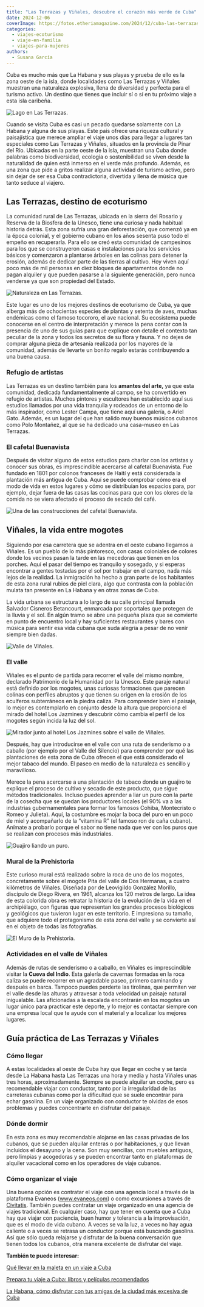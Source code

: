 ```yaml
---
title: "Las Terrazas y Viñales, descubre el corazón más verde de Cuba"
date: 2024-12-06
coverImage: https://fotos.etheriamagazine.com/2024/12/cuba-las-terrazas-jardines.jpg
categories: 
  - viajes-ecoturismo
  - viaje-en-familia
  - viajes-para-mujeres
authors: 
  - Susana García
---
```


Cuba es mucho más que La Habana y sus playas y prueba de ello es la zona oeste de la 
isla, donde localidades como Las Terrazas y Viñales muestran una naturaleza explosiva, 
llena de diversidad y perfecta para el turismo activo. Un destino que tienes que incluir 
sí o sí en tu próximo viaje a esta isla caribeña. 

![Lago en Las Terrazas.](https://fotos.etheriamagazine.com/2024/12/cuba-las-terrazas-embarcadero.jpg "Lago en Las Terrazas. © Susana García")

Cuando se visita Cuba es casi un pecado quedarse solamente con La Habana y alguna de sus 
playas. Este país ofrece una riqueza cultural y paisajística que merece ampliar el viaje 
unos días para llegar a lugares tan especiales como Las Terrazas y Viñales, situados en 
la provincia de Pinar del Río. Ubicadas en la parte oeste de la isla, muestran una Cuba 
donde palabras como biodiversidad, ecología o sostenibilidad se viven desde la 
naturalidad de quien está inmerso en el verde más profundo. Además, es una zona que pide 
a gritos realizar alguna actividad de turismo activo, pero sin dejar de ser esa Cuba 
contradictoria, divertida y llena de música que tanto seduce al viajero. 

## Las Terrazas, destino de ecoturismo

La comunidad rural de Las Terrazas, ubicada en la sierra del Rosario y Reserva de la 
Biosfera de la Unesco, tiene una curiosa y nada habitual historia detrás. Esta zona 
sufría una gran deforestación, que comenzó ya en la época colonial, y el gobierno cubano 
en los años sesenta puso todo el empeño en recuperarla. Para ello se creó esta comunidad 
de campesinos para los que se construyeron casas e instalaciones para los servicios 
básicos y comenzaron a plantarse árboles en las colinas para detener la erosión, además 
de dedicar parte de las tierras al cultivo. Hoy viven aquí poco más de mil personas en 
diez bloques de apartamentos donde no pagan alquiler y que pueden pasarse a la siguiente 
generación, pero nunca venderse ya que son propiedad del Estado. 

![Naturaleza en Las Terrazas.](https://fotos.etheriamagazine.com/2024/12/cuba-las-terrazas-jardines.jpg "Naturaleza en Las Terrazas. © Susana García")

Este lugar es uno de los mejores destinos de ecoturismo de Cuba, ya que alberga más de 
ochocientas especies de plantas y setenta de aves, muchas endémicas como el famoso 
tocororo, el ave nacional. Su ecosistema puede conocerse en el centro de interpretación 
y merece la pena contar con la presencia de uno de sus guías para que explique con 
detalle el contexto tan peculiar de la zona y todos los secretos de su flora y fauna. Y 
no dejes de comprar alguna pieza de artesanía realizada por los mayores de la comunidad, 
además de llevarte un bonito regalo estarás contribuyendo a una buena causa. 

### Refugio de artistas

Las Terrazas es un destino también para los **amantes del arte,** ya que esta comunidad, 
dedicada fundamentalmente al campo, se ha convertido en refugio de artistas. Muchos 
pintores y escultores han establecido aquí sus estudios llamados por una vida tranquila 
y rodeados de un entorno de lo más inspirador, como Lester Campa, que tiene aquí una 
galería, o Ariel Gato. Además, es un lugar del que han salido muy buenos músicos cubanos 
como Polo Montañez, al que se ha dedicado una casa-museo en Las Terrazas. 

### El cafetal Buenavista

Después de visitar alguno de estos estudios para charlar con los artistas y conocer sus 
obras, es imprescindible acercarse al cafetal Buenavista. Fue fundado en 1801 por 
colonos franceses de Haití y está considerada la plantación más antigua de Cuba. Aquí se 
puede comprobar cómo era el modo de vida en estos lugares y cómo se distribuían los 
espacios para, por ejemplo, dejar fuera de las casas las cocinas para que con los olores 
de la comida no se viera afectado el proceso de secado del café. 

![Una de las construcciones del cafetal Buenavista.](https://fotos.etheriamagazine.com/2024/12/cuba-las-terrazas-hacienda.jpg "Una de las construcciones del cafetal Buenavista. © Susana García")

## Viñales, la vida entre mogotes

Siguiendo por esa carretera que se adentra en el oeste cubano llegamos a Viñales. Es un 
pueblo de lo más pintoresco, con casas coloniales de colores donde los vecinos pasan la 
tarde en las mecedoras que tienen en los porches. Aquí el pasar del tiempo es tranquilo 
y sosegado, y si esperas encontrar a gentes tostadas por el sol por trabajar en el 
campo, nada más lejos de la realidad. La inmigración ha hecho a gran parte de los 
habitantes de esta zona rural rubios de piel clara, algo que contrasta con la población 
mulata tan presente en La Habana y en otras zonas de Cuba. 

La vida urbana se estructura a lo largo de su calle principal llamada Salvador Cisneros 
Betancourt, enmarcada por soportales que protegen de la lluvia y el sol. En algún tramo 
se abre una pequeña plaza que se convierte en punto de encuentro local y hay suficientes 
restaurantes y bares con música para sentir esa vida cubana que suda alegría a pesar de 
no venir siempre bien dadas. 

![Valle de Viñales.](https://fotos.etheriamagazine.com/2024/12/cuba-vinales-valle-hacienda.jpg "Valle de Viñales. © Susana García")

### El valle

Viñales es el punto de partida para recorrer el valle del mismo nombre, declarado 
Patrimonio de la Humanidad por la Unesco. Este paraje natural está definido por los 
mogotes, unas curiosas formaciones que parecen colinas con perfiles abruptos y que 
tienen su origen en la erosión de los acuíferos subterráneos en la piedra caliza. Para 
comprender bien el paisaje, lo mejor es contemplarlo en conjunto desde la altura que 
proporciona el mirado del hotel Los Jazmines y descubrir cómo cambia el perfil de los 
mogotes según incida la luz del sol. 

![Mirador junto al hotel Los Jazmines sobre el valle de Viñales.](https://fotos.etheriamagazine.com/2024/12/cuba-vinales-mirador-los-jazmines.jpg "Mirador junto al hotel Los Jazmines sobre el valle de Viñales. © Susana García")

Después, hay que introducirse en el valle con una ruta de senderismo o a caballo (por 
ejemplo por el Valle del Silencio) para comprender por qué las plantaciones de esta zona 
de Cuba ofrecen el que está considerado el mejor tabaco del mundo. El paseo en medio de 
la naturaleza es sencillo y maravilloso. 

Merece la pena acercarse a una plantación de tabaco donde un guajiro te explique el 
proceso de cultivo y secado de este producto, que sigue métodos tradicionales. Incluso 
puedes aprender a liar un puro con la parte de la cosecha que se quedan los productores 
locales (el 90% va a las industrias gubernamentales para formar los famosos Cohiba, 
Montecristo o Romeo y Julieta). Aquí, la costumbre es mojar la boca del puro en un poco 
de miel y acompañarlo de la “vitamina R” (el famoso ron de caña cubano). Anímate a 
probarlo porque el sabor no tiene nada que ver con los puros que se realizan con 
procesos más industriales. 

![Guajiro liando un puro.](https://fotos.etheriamagazine.com/2024/12/cuba-vinales-puros.jpg "Guajiro liando un puro. © Susana García")

### Mural de la Prehistoria

Este curioso mural está realizado sobre la roca de uno de los mogotes, concretamente 
sobre el mogote Pita del valle de Dos Hermanas, a cuatro kilómetros de Viñales. Diseñada 
por de Leovigildo González Morillo, discípulo de Diego Rivera, en 1961, alcanza los 120 
metros de largo. La idea de esta colorida obra es retratar la historia de la evolución 
de la vida en el archipiélago, con figuras que representan los grandes procesos 
biológicos y geológicos que tuvieron lugar en este territorio. E impresiona su tamaño, 
que adquiere todo el protagonismo de esta zona del valle y se convierte así en el objeto 
de todas las fotografías. 

![El Muro de la Prehistoria.](https://fotos.etheriamagazine.com/2024/12/cuba-las-terrazas-mural-prehistoria.jpg "El Muro de la Prehistoria. © Susana García")

### Actividades en el valle de Viñales

Además de rutas de senderismo o a caballo, en Viñales es imprescindible visitar la 
**Cueva del Indio**. Esta galería de cavernas formadas en la roca caliza se puede 
recorrer en un agradable paseo, primero caminando y después en barca. Tampoco puedes 
perderte las tirolinas, que permiten ver el valle desde las alturas y atravesar a toda 
velocidad un paisaje natural inigualable. Las aficionadas a la escalada encontrarán en 
los mogotes un lugar único para practicar este deporte, y lo mejor es contactar siempre 
con una empresa local que te ayude con el material y a localizar los mejores lugares. 

## Guía práctica de Las Terrazas y Viñales

### Cómo llegar

A estas localidades al oeste de Cuba hay que llegar en coche y se tarda desde La Habana 
hasta Las Terrazas una hora y media y hasta Viñales unas tres horas, aproximadamente. 
Siempre se puede alquilar un coche, pero es recomendable viajar con conductor, tanto por 
la irregularidad de las carreteras cubanas como por la dificultad que se suele encontrar 
para echar gasolina. En un viaje organizado con conductor te olvidas de esos problemas y 
puedes concentrarte en disfrutar del paisaje. 

### Dónde dormir

En esta zona es muy recomendable alojarse en las casas privadas de los cubanos, que se 
pueden alquilar enteras o por habitaciones, y que llevan incluidos el desayuno y la 
cena. Son muy sencillas, con muebles antiguos, pero limpias y acogedoras y se pueden 
encontrar tanto en plataformas de alquiler vacacional como en los operadores de viaje 
cubanos. 

### Cómo organizar el viaje

Una buena opción es contratar el viaje con una agencia local a través de la plataforma 
Evaneos (www.evaneos.com) o como excursiones a través de [Civitatis](https://www.civitatis.com/es/?aid=10211). 
También puedes contratar un viaje organizado en una agencia de viajes tradicional. En 
cualquier caso, hay que tener en cuenta que a Cuba hay que viajar con paciencia, buen 
humor y tolerancia a la improvisación, que es el modo de vida cubano. A veces se va la 
luz, a veces no hay agua caliente o a veces se retrasa un conductor porque está buscando 
gasolina. Así que sólo queda relajarse y disfrutar de la buena conversación que tienen 
todos los cubanos, otra manera excelente de disfrutar del viaje. 

**También te puede interesar:** 

[Qué llevar en la maleta en un viaje a 
Cuba](https://etheriamagazine.com/2024/02/28/que-llevar-maleta-viaje-a-cuba/) 

[Prepara tu viaje a Cuba: libros y películas 
recomendados](https://etheriamagazine.com/2020/05/08/prepara-tu-viaje-a-cuba-libros-peliculas/) 

[La Habana, cómo disfrutar con tus amigas de la ciudad más excesiva de 
Cuba](https://etheriamagazine.com/2024/08/30/la-habana-cuba-con-amigas/)
